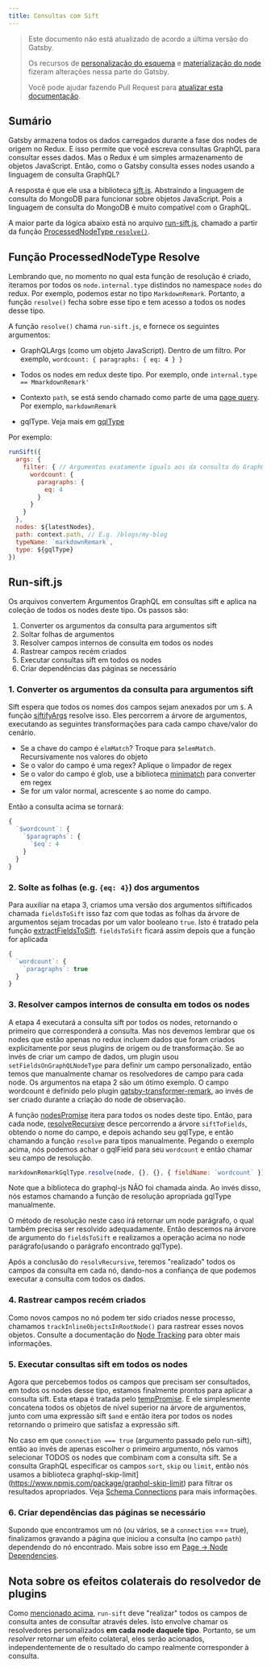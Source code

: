 ```yaml
---
title: Consultas com Sift
---
```


> Este documento não está atualizado de acordo a última versão do Gatsby.
>
> Os recursos de [personalização do esquema](/docs/schema-customization) e [materialização do node](https://github.com/gatsbyjs/gatsby/pull/16091) fizeram alterações nessa parte do Gatsby.
>
> Você pode ajudar fazendo Pull Request para [atualizar esta documentação](https://github.com/gatsbyjs/gatsby/issues/14228).

## Sumário

Gatsby armazena todos os dados carregados durante a fase dos nodes de origem no Redux. E isso permite que você escreva consultas GraphQL para consultar esses dados. Mas o Redux é um simples armazenamento de objetos JavaScript. Então, como o Gatsby consulta esses nodes usando a linguagem de consulta GraphQL?

A resposta é que ele usa a biblioteca [sift.js](https://github.com/crcn/sift.js/tree/master). Abstraindo a linguagem de consulta do MongoDB para funcionar sobre objetos JavaScript. Pois a linguagem de consulta do MongoDB é muito compatível com o GraphQL.

A maior parte da lógica abaixo está no arquivo [run-sift.js](https://github.com/gatsbyjs/gatsby/blob/master/packages/gatsby/src/redux/run-sift.js), chamado a partir da função [ProcessedNodeType `resolve()`](https://github.com/gatsbyjs/gatsby/blob/master/packages/gatsby/src/schema/build-node-types.js#L191).

## Função ProcessedNodeType Resolve 

Lembrando que, no momento no qual esta função de resolução é criado, iteramos por todos os `node.internal.type` distindos no namespace `nodes` do redux. Por exemplo, podemos estar no tipo `MarkdownRemark`. Portanto, a função `resolve()` fecha sobre esse tipo e tem acesso a todos os nodes desse tipo.

A função `resolve()` chama `run-sift.js`, e fornece os seguintes argumentos:


- GraphQLArgs (como um objeto JavaScript). Dentro de um filtro. Por exemplo, `wordcount: { paragraphs: { eq: 4 } }`
- Todos os nodes em redux deste tipo. Por exemplo, onde `internal.type == MmarkdownRemark'`

- Contexto `path`, se está sendo chamado como parte de uma [page query](/docs/query-execution/#query-queue-execution). Por exemplo, `markdownRemark`
- gqlType. Veja mais em [gqlType](/docs/schema-gql-type)

Por exemplo:

```javascript
runSift({
  args: {
    filter: { // Argumentos exatamente iguals aos da consulta do GraphQL
      wordcount: {
        paragraphs: {
          eq: 4
        }
      }
    }
  },
  nodes: ${latestNodes},
  path: context.path, // E.g. /blogs/my-blog
  typeName: `markdownRemark`,
  type: ${gqlType}
})
```

## Run-sift.js

Os arquivos convertem Argumentos GraphQL em consultas sift e aplica na coleção de todos os nodes deste tipo. Os passos são:

1. Converter os argumentos da consulta para argumentos sift
1. Soltar folhas de argumentos
1. Resolver campos internos de consulta em todos os nodes
1. Rastrear campos recém criados
1. Executar consultas sift em todos os nodes
1. Criar dependências das páginas se necessário


### 1. Converter os argumentos da consulta para argumentos sift

Sift espera que todos os nomes dos campos sejam anexados por um `$`. A função [siftifyArgs](https://github.com/gatsbyjs/gatsby/blob/6dc8a14f8efc78425b1f225901dce7264001e962/packages/gatsby/src/redux/run-sift.js#L39) resolve isso. Eles percorrem a árvore de argumentos, executando as seguintes transformações para cada campo chave/valor do cenário.

- Se a chave do campo é `elmMatch`? Troque para `$elemMatch`. Recursivamente nos valores do objeto
- Se o valor do campo é uma regex? Aplique o limpador de regex
- Se o valor do campo é glob, use a biblioteca [minimatch](https://www.npmjs.com/package/minimatch) para converter em regex
- Se for um valor normal, acrescente `$` ao nome do campo.

Então a consulta acima se tornará:

```javascript
{
  `$wordcount`: {
    `$paragraphs`: {
      `$eq`: 4
    }
  }
}
```

### 2. Solte as folhas (e.g. `{eq: 4}`) dos argumentos

Para auxiliar na etapa 3, criamos uma versão dos argumentos siftificados chamada `fieldsToSift` isso faz com que todas as folhas da árvore de argumentos sejam trocadas por um valor booleano `true`. Isto é tratado pela função [extractFieldsToSift](https://github.com/gatsbyjs/gatsby/blob/6dc8a14f8efc78425b1f225901dce7264001e962/packages/gatsby/src/redux/run-sift.js#L65). `fieldsToSift` ficará assim depois que a função for aplicada

```javascript
{
  `wordcount`: {
    `paragraphs`: true
  }
}
```

### 3. Resolver campos internos de consulta em todos os nodes

A etapa 4 executará a consulta sift por todos os nodes, retornando o primeiro que corresponderá a consulta. Mas nos devemos lembrar que os nodes que estão apenas no redux incluem dados que foram criados explicitamente por seus plugins de origem ou de transformação. Se ao invés de criar um campo de dados, um plugin usou `setFieldsOnGraphQLNodeType` para definir um campo personalizado, então temos que manualmente chamar os resolvedores de campo para cada node. Os argumentos na etapa 2 são um ótimo exemplo. O campo wordcount é definido pelo plugin [gatsby-transformer-remark](https://github.com/gatsbyjs/gatsby/blob/master/packages/gatsby-transformer-remark/src/extend-node-type.js#L416), ao invés de ser criado durante a criação do node de observação.

A função [nodesPromise](https://github.com/gatsbyjs/gatsby/blob/master/packages/gatsby/src/redux/run-sift.js#L168) itera para todos os nodes deste tipo. Então, para cada node, [resolveRecursive](https://github.com/gatsbyjs/gatsby/blob/6dc8a14f8efc78425b1f225901dce7264001e962/packages/gatsby/src/redux/run-sift.js#L135) desce percorrendo a árvore `siftToFields`, obtendo o nome do campo, e depois achando seu gqlType, e então chamando a função `resolve` para tipos manualmente. Pegando o exemplo acima, nós podemos achar o gqlField para seu `wordcount` e então chamar seu campo de resolução.


```javascript
markdownRemarkGqlType.resolve(node, {}, {}, { fieldName: `wordcount` })
```
Note que a biblioteca do graphql-js NÃO foi chamada ainda. Ao invés disso, nós estamos chamando a função de resolução apropriada gqlType manualmente.

O método de resolução neste caso irá retornar um node parágrafo, o qual também precisa ser resolvido adequadamente. Então descemos na árvore de argumento do `fieldsToSift` e realizamos a operação acima no node parágrafo(usando o parágrafo encontrado gqlType).

Após a conclusão do `resolvRecursive`, teremos "realizado" todos os campos da consulta em cada nó, dando-nos a confiança de que podemos executar a consulta com todos os dados.


### 4. Rastrear campos recém criados

Como novos campos no nó podem ter sido criados nesse processo, chamamos `trackInlineObjectsInRootNode()` para rastrear esses novos objetos. Consulte a documentação do [Node Tracking](/docs/node-tracking/) para obter mais informações.

### 5. Executar consultas sift em todos os nodes
Agora que percebemos todos os campos que precisam ser consultados, em todos os nodes desse tipo, estamos finalmente prontos para aplicar a consulta sift. Esta etapa é tratada pelo [tempPromise](https://github.com/gatsbyjs/gatsby/blob/master/packages/gatsby/src/redux/run-sift.js#L214). E ele simplesmente concatena todos os objetos de nível superior na árvore de argumentos, junto com uma expressão sift `$and` e então itera por todos os nodes retornando o primeiro que satisfaz a expressão sift.

No caso em que `connection === true` (argumento passado pelo run-sift), então ao invés de apenas escolher o primeiro argumento, nós vamos selecionar TODOS os nodes que combinam com a consulta sift. Se a consulta GraphQL especificar os campos `sort`, `skip` ou `limit`, então nós usamos a biblioteca graphql-skip-limit](https://www.npmjs.com/package/graphql-skip-limit) para filtrar os resultados apropriados. Veja [Schema Connections](/docs/schema-connections) para mais informações.

### 6. Criar dependências das páginas se necessário

Supondo que encontramos um nó (ou vários, se a `connection` === true), finalizamos gravando a página que iniciou a consulta (no campo `path`) dependendo do nó encontrado. Mais sobre isso em [Page -> Node Dependencies](/docs/page-node-dependencies/).

## Nota sobre os efeitos colaterais do resolvedor de plugins

Como [mencionado acima](#3-resolver-campos-internos-de-consulta-em-todos-os-nodes), `run-sift` deve "realizar" todos os campos de consulta antes de consultar através deles. Isto envolve chamar os resolvedores personalizados **em cada node daquele tipo**. Portanto, se um _resolver_ retornar um efeito colateral, eles serão acionados, independentemente de o resultado do campo realmente corresponder à consulta.
